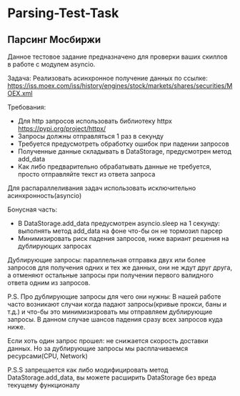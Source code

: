# Parsing-Test-Task

## Парсинг Мосбиржи

Данное тестовое задание предназначено для проверки ваших скиллов в работе с модулем asyncio. 

Задача:
Реализовать асинхронное получение данных по ссылке: https://iss.moex.com/iss/history/engines/stock/markets/shares/securities/MOEX.xml

Требования:
- Для http запросов использовать библиотеку httpx https://pypi.org/project/httpx/
- Запросы должны отправляться 1 раз в секунду
- Требуется предусмотреть обработку ошибок при падении запросов 
- Полученные данные складывать в DataStorage, предусмотрен метод add_data
- Как либо предварительно обрабатывать данные не требуется, просто отправляйте текст из ответа запроса


Для распараллеливания задач использовать исключительно асинхронность(asyncio)



Бонусная часть:
- В DataStorage.add_data предусмотрен asyncio.sleep на 1 секунду: выполнять метод add_data на фоне что-бы он не тормозил парсер
- Минимизировать риск падения запросов, ниже вариант решения на дублирующих запросах

Дублирующие запросы: параллельная отправка двух или более запросов для получения одних и тех же данных, они не ждут друг друга, а отменяют остальные запросы при получении первого валидного ответа одним из запросов.



P.S. Про дублирующие запросы для чего они нужны: В нашей работе часто возникают случаи когда падают запросы(кривые прокси, баны и т.д.)
и что-бы это минимизизровать мы отправляем дублирующие запросы.
В данном случае шансов падения сразу всех запросов куда ниже.

Если хоть один запрос прошел: не снижается скорость доставки данных. Но за дублирующие запросы мы расплачиваемся ресурсами(CPU, Network)

P.S.S запрещается как либо модифицировать метод DataStorage.add_data, вы можете расширить DataStorage без вреда текущему функционалу

